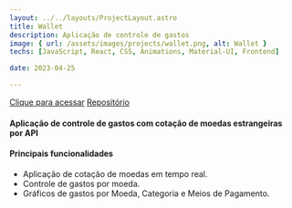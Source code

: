 ```yaml
---
layout: ../../layouts/ProjectLayout.astro
title: Wallet
description: Aplicação de controle de gastos
image: { url: /assets/images/projects/wallet.png, alt: Wallet }
techs: [JavaScript, React, CSS, Animations, Material-UI, Frontend]

date: 2023-04-25

---
```

[Clique para acessar](https://wallet.jhonatec.dev/ "Wallet") [Repositório](https://github.com/jhonatec-dev/wallet "GitHub")

#### Aplicação de controle de gastos com cotação de moedas estrangeiras por API

#### Principais funcionalidades
- Aplicação de cotação de moedas em tempo real.
- Controle de gastos por moeda.
- Gráficos de gastos por Moeda, Categoria e Meios de Pagamento.
